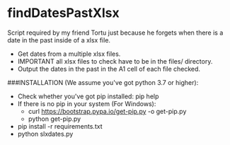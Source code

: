 # findDatesPastXlsx
Script required by my friend Tortu just because he forgets when there is a date in the past inside of a xlsx file.

- Get dates from a multiple xlsx files.
- IMPORTANT all xlsx files to check have to be in the files/ directory.
- Output the dates in the past in the A1 cell of each file checked.

###INSTALLATION (We assume you've got python 3.7 or higher):
  - Check whether you've got pip installed: pip help
  - If there is no pip in your system (For Windows):
      - curl https://bootstrap.pypa.io/get-pip.py -o get-pip.py
      - python get-pip.py
  - pip install -r requirements.txt
  - python slxdates.py
